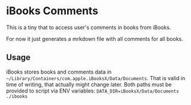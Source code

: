 iBooks Comments
===============

This is a tiny that to access user's comments in books from iBooks.

For now it just generates a mrkdown file with all comments for all books.

Usage
-----

iBooks stores books and comments data in `~/Library/Containers/com.apple.iBooksX/Data/Documents`.
That is valid in time of writing, that actually might change later.
Both paths must be provided to script via ENV variables:
`DATA_DIR=iBooksX/Data/Documents ./ibooks`
